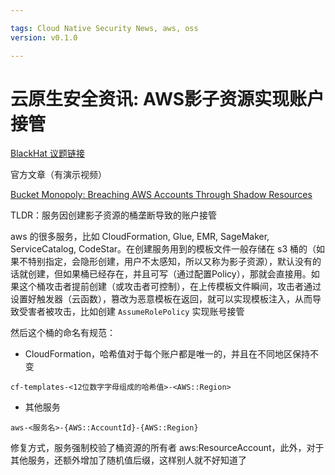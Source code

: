 ```yaml
---

tags: Cloud Native Security News, aws, oss
version: v0.1.0

---
```


# 云原生安全资讯: AWS影子资源实现账户接管

[BlackHat 议题链接](https://www.blackhat.com/us-24/briefings/schedule/#breaching-aws-accounts-through-shadow-resources-39706)

官方文章（有演示视频）

[Bucket Monopoly: Breaching AWS Accounts Through Shadow Resources](https://www.aquasec.com/blog/bucket-monopoly-breaching-aws-accounts-through-shadow-resources/)

TLDR：服务因创建影子资源的桶垄断导致的账户接管

aws 的很多服务，比如 CloudFormation, Glue, EMR, SageMaker, ServiceCatalog, CodeStar。在创建服务用到的模板文件一般存储在 s3 桶的（如果不特别指定，会隐形创建，用户不太感知，所以又称为影子资源），默认没有的话就创建，但如果桶已经存在，并且可写（通过配置Policy），那就会直接用。如果这个桶攻击者提前创建（或攻击者可控制），在上传模板文件瞬间，攻击者通过设置好触发器（云函数），篡改为恶意模板在返回，就可以实现模板注入，从而导致受害者被攻击，比如创建 `AssumeRolePolicy` 实现账号接管

然后这个桶的命名有规范：

- CloudFormation，哈希值对于每个账户都是唯一的，并且在不同地区保持不变

`cf-templates-<12位数字字母组成的哈希值>-<AWS::Region>`

- 其他服务

`aws-<服务名>-{AWS::AccountId}-{AWS::Region}`

修复方式，服务强制校验了桶资源的所有者 aws:ResourceAccount，此外，对于其他服务，还额外增加了随机值后缀，这样别人就不好知道了
